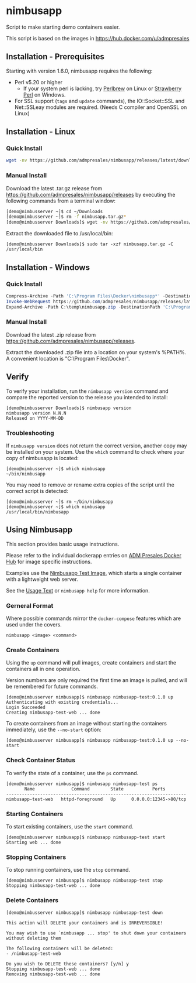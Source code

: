 # nimbusapp

Script to make starting demo containers easier.

This script is based on the images in https://hub.docker.com/u/admpresales

## Installation - Prerequisites

Starting with version 1.6.0, nimbusapp requires the following:

* Perl v5.20 or higher
  * If your system perl is lacking, try [Perlbrew](https://perlbrew.pl/) on Linux or [Strawberry Perl](https://strawberryperl.com/) on Windows.
* For SSL support (`tags` and `update` commands), the IO::Socket::SSL and Net::SSLeay modules are required. (Needs C compiler and OpenSSL on Linux)

## Installation - Linux

### Quick Install

```sh
wget -nv https://github.com/admpresales/nimbusapp/releases/latest/download/nimbusapp.tar.gz -O- | sudo tar -xz -C /usr/local/bin
```

### Manual Install

Download the latest .tar.gz release from https://github.com/admpresales/nimbusapp/releases by executing the following commands from a terminal window:

```sh
[demo@nimbusserver ~]$ cd ~/Downloads
[demo@nimbusserver ~]$ rm -f nimbusapp.tar.gz*
[demo@nimbusserver Downloads]$ wget -nv https://github.com/admpresales/nimbusapp/releases/latest/download/nimbusapp.tar.gz

```

Extract the downloaded file to /usr/local/bin:

```
[demo@nimbusserver Downloads]$ sudo tar -xzf nimbusapp.tar.gz -C /usr/local/bin
```

## Installation - Windows

### Quick Install

```ps1
Compress-Archive -Path 'C:\Program Files\Docker\nimbusapp*' -DestinationPath C:\Users\demo\Desktop\nimbusapp-backup.zip
Invoke-WebRequest https://github.com/admpresales/nimbusapp/releases/latest/download/nimbusapp.zip -OutFile C:\temp\nimbusapp.zip
Expand-Archive -Path C:\temp\nimbusapp.zip -DestinationPath 'C:\Program Files\Docker' -Force
```

### Manual Install

Download the latest .zip release from https://github.com/admpresales/nimbusapp/releases.

Extract the downloaded .zip file into a location on your system's %PATH%. A convenient location is "C:\Program Files\Docker".

## Verify

To verify your installation, run the `nimbusapp version` command and compare the reported version to the release you intended to install:

```
[demo@nimbusserver Downloads]$ nimbusapp version
nimbusapp version N.N.N
Released on YYYY-MM-DD
```

### Troubleshooting

If `nimbusapp version` does not return the correct version, another copy may be installed on your system. Use the `which` command to check where your copy of nimbusapp is located:

```
[demo@nimbusserver ~]$ which nimbusapp
~/bin/nimbusapp
```

You may need to remove or rename extra copies of the script until the correct script is detected:

```
[demo@nimbusserver ~]$ rm ~/bin/nimbusapp 
[demo@nimbusserver ~]$ which nimbusapp
/usr/local/bin/nimbusapp
```

## Using Nimbusapp

This section provides basic usage instructions.

Please refer to the individual dockerapp entries on [ADM Presales Docker Hub](https://hub.docker.com/u/admpresales)
for image specific instructions.

Examples use the [Nimbusapp Test Image](./tests/nimbusapp-test.dockerapp), which starts a single container with a lightweight web server.

See the [Usage Text](./USAGE.txt) or `nimbusapp help` for more information.

### Gerneral Format

Where possible commands mirror the `docker-compose` features which are used under the covers.

```
nimbusapp <image> <command>
```

### Create Containers

Using the `up` command will pull images, create containers and start the containers all in one operation.

Version numbers are only required the first time an image is pulled, and will be remembered for future commands.

```
[demo@nimbusserver nimbusapp]$ nimbusapp nimbusapp-test:0.1.0 up
Authenticating with existing credentials...
Login Succeeded
Creating nimbusapp-test-web ... done
```

To create containers from an image without starting the containers immediately, use the `--no-start` option:

```
[demo@nimbusserver nimbusapp]$ nimbusapp nimbusapp-test:0.1.0 up --no-start
```

### Check Container Status

To verify the state of a container, use the `ps` command.

```
[demo@nimbusserver nimbusapp]$ nimbusapp nimbusapp-test ps
       Name              Command        State           Ports
---------------------------------------------------------------------
nimbusapp-test-web   httpd-foreground   Up      0.0.0.0:12345->80/tcp

```

### Starting Containers

To start existing containers, use the `start` command.

```
[demo@nimbusserver nimbusapp]$ nimbusapp nimbusapp-test start
Starting web ... done
```


### Stopping Containers

To stop running containers, use the `stop` command.

```
[demo@nimbusserver nimbusapp]$ nimbusapp nimbusapp-test stop
Stopping nimbusapp-test-web ... done
```

### Delete Containers

```
[demo@nimbusserver nimbusapp]$ nimbusapp nimbusapp-test down

This action will DELETE your containers and is IRREVERSIBLE!

You may wish to use `nimbusapp ... stop' to shut down your containers without deleting them

The following containers will be deleted:
- /nimbusapp-test-web

Do you wish to DELETE these containers? [y/n] y
Stopping nimbusapp-test-web ... done
Removing nimbusapp-test-web ... done
```
